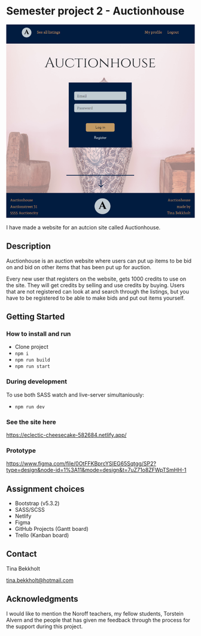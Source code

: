 # Semester project 2 - Auctionhouse

![image](/images/auctionhouse_screenshot.png)

I have made a website for an autcion site called Auctionhouse.

## Description

Auctionhouse is an auction website where users can put up items to be bid on and bid on other items that has been put up for auction.

Every new user that registers on the website, gets 1000 credits to use on the site. They will get credits by selling and use credits by buying. Users that are not registered can look at and search through the listings, but you have to be registered to be able to make bids and put out items yourself.

## Getting Started

### How to install and run

- Clone project
- `npm i`
- `npm run build`
- `npm run start`

### During development

To use both SASS watch and live-server simultaniously:

- `npm run dev`

### See the site here

https://eclectic-cheesecake-582684.netlify.app/

### Prototype

https://www.figma.com/file/0OtFFKBprcYSIEG65Sqtgg/SP2?type=design&node-id=1%3A11&mode=design&t=7uZ71o8ZFWpTSmHH-1

## Assignment choices

- Bootstrap (v5.3.2)
- SASS/SCSS
- Netlify
- Figma
- GitHub Projects (Gantt board)
- Trello (Kanban board)

## Contact

Tina Bekkholt

tina.bekkholt@hotmail.com

## Acknowledgments

I would like to mention the Noroff teachers, my fellow students, Torstein Alvern and the people that has given me feedback through the process for the support during this project.
